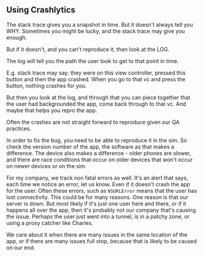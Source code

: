 ## Using Crashlytics

The stack trace gives you a snapshot in time.
But it doesn't always tell you WHY.
Sometimes you might be lucky, and the stack trace may give you enough.

But if it doesn't, and you can't reproduce it, then look at the LOG.

The log will tell you the path the user took to get to that point in time.

E.g. stack trace may say: they were on this view controller, pressed this button and then the app crashed.
When you go to that vc and press the button, nothing crashes for you.

But then you look at the log, and through that you can piece together that the user had backgrounded the app, come back through to that vc. And maybe that helps you repro the app.

Often the crashes are not straight forward to reproduce given our QA practices.

In order to fix the bug, you need to be able to reproduce it in the sim. So check the version number of the app, the software as that makes a difference. The device also makes a difference - older phones are slower, and there are race conditions that occur on older devices that won't occur on newer devices or on the sim.


For my company, we track non fatal errors as well. It's an alert that says, each time we notice an error, let us know. Even if it doesn't crash the app for the user. Often these errors, such as `NSURLError` means that the user has lost connectivity. This could be for many reasons. One reason is that our server is down. But most likely if it's just one user here and there, or if it happens all over the app, then it's probably not our company that's causing the issue. Perhaps the user just went into a tunnel, is in a patchy zone, or using a proxy catcher like Charles.

We care about it when there are many issues in the same location of the app, or if there are many issues full stop, because that is likely to be caused on our end.
